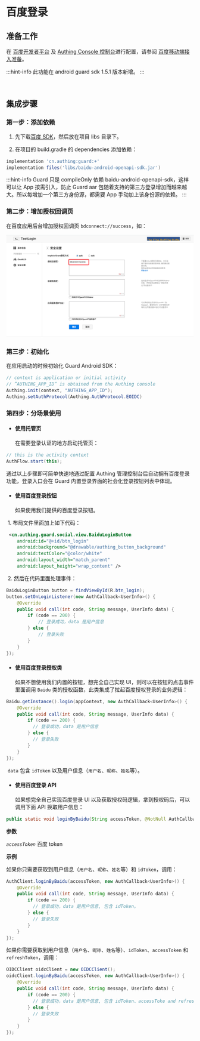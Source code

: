 # 百度登录

<LastUpdated/>

## 准备工作

在 [百度开发者平台](https://developer.baidu.com/) 及 [Authing Console 控制台](https://authing.cn/)进行配置，请参阅 [百度移动端接入准备](../../../guides/connections/social/baidu-mobile/README.md)。

:::hint-info
此功能在 android guard sdk 1.5.1 版本新增。
:::

<br>

## 集成步骤

### 第一步：添加依赖

1. 先下载[百度 SDK](http://developer.baidu.com/wiki/index.php?title=docs/oauth/showcase)，然后放在项目 libs 目录下。

2. 在项目的 build.gradle 的 dependencies 添加依赖：

```groovy
implementation 'cn.authing:guard:+'
implementation files('libs/baidu-android-openapi-sdk.jar')
```

:::hint-info
Guard 只是 compileOnly 依赖 baidu-android-openapi-sdk，这样可以让 App 按需引入，防止 Guard aar 包随着支持的第三方登录增加而越来越大。所以每增加一个第三方身份源，都需要 App 手动加上该身份源的依赖。
:::

### 第二步：增加授权回调页

在百度应用后台增加授权回调页 `bdconnect://success`，如：

![](./images/baidu/baidu.png)

### 第三步：初始化

在应用启动的时候初始化 Guard Android SDK：

```java
// context is application or initial activity
// ”AUTHING_APP_ID“ is obtained from the Authing console
Authing.init(context, "AUTHING_APP_ID");
Authing.setAuthProtocol(Authing.AuthProtocol.EOIDC)
```

### 第四步：分场景使用

- #### 使用托管页
  在需要登录认证的地方启动托管页：
```java
// this is the activity context
AuthFlow.start(this);
```

通过以上步骤即可简单快速地通过配置 Authing 管理控制台后自动拥有百度登录功能，登录入口会在 Guard 内置登录界面的社会化登录按钮列表中体现。

- #### 使用百度登录按钮
    如果使用我们提供的百度登录按钮。

​		1. 布局文件里面加上如下代码：

```xml
 <cn.authing.guard.social.view.BaiduLoginButton
    android:id="@+id/btn_login"
    android:background="@drawable/authing_button_background"
    android:textColor="@color/white"
    android:layout_width="match_parent"
    android:layout_height="wrap_content" />
```

​		2. 然后在代码里面处理事件：

```java
BaiduLoginButton button = findViewById(R.btn_login);
button.setOnLoginListener(new AuthCallback<UserInfo>() {
    @Override
    public void call(int code, String message, UserInfo data) {
      	if (code == 200) {
        	// 登录成功，data 是用户信息
       	} else {
        	// 登录失败
      	}
    }
});
```

- #### 使用百度登录授权类
  如果不想使用我们内置的按钮，想完全自己实现 UI，则可以在按钮的点击事件里面调用 `Baidu` 类的授权函数，此类集成了拉起百度授权登录的业务逻辑：

```java
Baidu.getInstance().login(appContext, new AuthCallback<UserInfo>() {
    @Override
    public void call(int code, String message, UserInfo data) {
        if (code == 200) {
          // 登录成功，data 是用户信息
        } else {
          // 登录失败
        }
    }
});
```

​	`data` 包含 `idToken` 以及用户信息（`用户名`、`昵称`、`姓名`等）。

- #### 使用百度登录 API 

  如果想完全自己实现百度登录 UI 以及获取授权码逻辑，拿到授权码后，可以调用下面 API 换取用户信息：

```java
public static void loginByBaidu(String accessToken, @NotNull AuthCallback<UserInfo> callback)
```

**参数**

*`accessToken`* 百度 token

**示例**

如果你只需要获取到用户信息（`用户名`、`昵称`、`姓名`等）和 `idToken`，调用：

```java
AuthClient.loginByBaidu(accessToken, new AuthCallback<UserInfo>() {
    @Override
    public void call(int code, String message, UserInfo data) {
        if (code == 200) {
          // 登录成功，data 是用户信息, 包含 idToken。
        } else {
          // 登录失败
        }
    }
});
```

如果你需要获取到用户信息（`用户名`、`昵称`、`姓名`等）、`idToken`、`accessToken` 和 `refreshToken`，调用：

```java
OIDCClient oidcClient = new OIDCClient();
oidcClient.loginByBaidu(accessToken, new AuthCallback<UserInfo>() {
    @Override
    public void call(int code, String message, UserInfo data) {
        if (code == 200) {
          // 登录成功，data 是用户信息, 包含 idToken、accessToke and refreshToken。
        } else {
          // 登录失败
        }
    }
});
```

